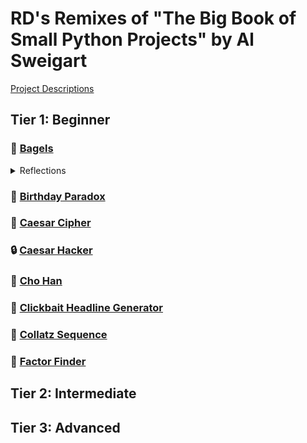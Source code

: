 # RD's Remixes of "The Big Book of Small Python Projects" by Al Sweigart
[Project Descriptions](https://inventwithpython.com/bigbookpython/)
## Tier 1: Beginner
### :bagel: [Bagels](/bagels.py)
<details>
  <summary>Reflections</summary>
  
  * 08/17 - Created a function set_secret_number() to create the random n-digit mystery number. Created a function get_user_input to validate the type of input -- should be an n-digit number. Formats it as a list of individual numbers of n length upon validation.

  * 08/18 - Realized I could more closely align to the single responsibility principle with the get_user_input function. I should make another function just to format the input. Made the function format_user_input(user_input).
</details>

### :birthday: [Birthday Paradox](/birthday_paradox.py)
### :closed_lock_with_key: [Caesar Cipher](/ccipher.py)
### :lock: [Caesar Hacker](/chacker.py)
### :game_die: [Cho Han](/cho_han.py)
### :newspaper: [Clickbait Headline Generator](/clickbait_headline_generator.py)
### :1234: [Collatz Sequence](/collatz_sequence.py)
### :mag_right: [Factor Finder](/factor_finder.py)

## Tier 2: Intermediate

## Tier 3: Advanced
